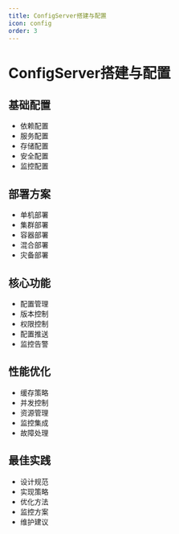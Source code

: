 ```yaml
---
title: ConfigServer搭建与配置
icon: config
order: 3
---
```


# ConfigServer搭建与配置

## 基础配置
- 依赖配置
- 服务配置
- 存储配置
- 安全配置
- 监控配置

## 部署方案
- 单机部署
- 集群部署
- 容器部署
- 混合部署
- 灾备部署

## 核心功能
- 配置管理
- 版本控制
- 权限控制
- 配置推送
- 监控告警

## 性能优化
- 缓存策略
- 并发控制
- 资源管理
- 监控集成
- 故障处理

## 最佳实践
- 设计规范
- 实现策略
- 优化方法
- 监控方案
- 维护建议
